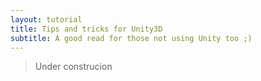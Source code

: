 ```yaml
---
layout: tutorial
title: Tips and tricks for Unity3D
subtitle: A good read for those not using Unity too ;)
---
```


> Under construcion





